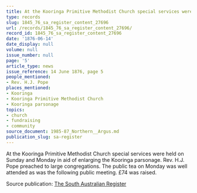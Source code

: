 ```yaml
---
title: At the Kooringa Primitive Methodist Church special services were held
type: records
slug: 1845_76_sa_register_content_27696
url: /records/1845_76_sa_register_content_27696/
record_id: 1845_76_sa_register_content_27696
date: '1876-06-14'
date_display: null
volume: null
issue_number: null
page: '5'
article_type: news
issue_reference: 14 June 1876, page 5
people_mentioned:
- Rev. H.J. Pope
places_mentioned:
- Kooringa
- Kooringa Primitive Methodist Church
- Kooringa parsonage
topics:
- church
- fundraising
- community
source_document: 1985-87_Northern__Argus.md
publication_slug: sa-register
---
```


At the Kooringa Primitive Methodist Church special services were held on Sunday and Monday in aid of enlarging the Kooringa parsonage.  Rev. H.J. Pope preached to large congregations.  The public tea on Monday was well attended as was the following public meeting.  £74 was raised.

Source publication: [The South Australian Register](/publications/sa-register/)
